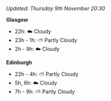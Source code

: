 *Updated: Thursday 9th November 20:30*

**Glasgow**

* 22h: :cloud: Cloudy
* 23h - 1h: :partly_sunny: Partly Cloudy
* 2h - 9h: :cloud: Cloudy

**Edinburgh**

* 22h - 4h: :partly_sunny: Partly Cloudy
* 5h, 6h: :cloud: Cloudy
* 7h - 9h: :partly_sunny: Partly Cloudy
